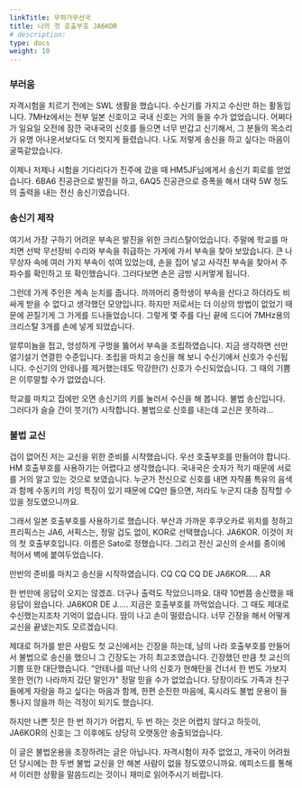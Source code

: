 ```yaml
---
linkTitle: 무허가무선국
title: 나의 첫 호출부호 JA6KOR
# description: 
type: docs
weight: 10
---
```


### 부러움
자격시험을 치르기 전에는 SWL 생활을 했습니다. 수신기를 가지고 수신만 하는 활동입니다. 7MHz에서는 전부 일본 신호이고 국내 신호는 거의 들을 수가 없었습니다. 어쩌다가 일요일 오전에 잠깐 국내국의 신호를 들으면 너무 반갑고 신기해서, 그 분들의 목소리가 유명 아나운서보다도 더 멋지게 들렸습니다. 나도 저렇게 송신을 하고 싶다는 마음이 굴뚝같았습니다.

이제나 저제나 시험을 기다리다가 진주에 갔을 때 HM5JF님에게서 송신기 회로를 얻었습니다. 6BA6 진공관으로 발진을 하고, 6AQ5 진공관으로 증폭을 해서 대략 5W 정도의 출력을 내는 전신 송신기였습니다.

### 송신기 제작
여기서 가장 구하기 어려운 부속은 발진을 위한 크리스탈이었습니다. 주말에 학교를 마치면 선박 무선장비 수리와 부속을 취급하는 가게에 가서 부속을 찾아 보았습니다. 큰 나무상자 속에 여러 가지 부속이 섞여 있었는데, 손을 집어 넣고 사각진 부속을 찾아서 주파수를 확인하고 또 확인했습니다. 그러다보면 손은 금방 시커멓게 됩니다.

그런데 가게 주인은 계속 눈치를 줍니다. 까까머리 중학생이 부속을 산다고 하더라도 비싸게 받을 수 없다고 생각했던 모양입니다. 하지만 저로서는 더 이상의 방법이 없었기 때문에 끈질기게 그 가게를 드나들었습니다. 그렇게 몇 주를 다닌 끝에 드디어 7MHz용의 크리스탈 3개를 손에 넣게 되었습니다.

알루미늄을 접고, 엉성하게 구멍을 뚫어서 부속을 조립하였습니다. 지금 생각하면 선만 얼기설기 연결한 수준입니다. 조립을 마치고 송신을 해 보니 수신기에서 신호가 수신됩니다. 수신기의 안테나를 제거했는데도 막강한(?) 신호가 수신되었습니다. 그 때의 기쁨은 이루말할 수가 없었습니다.

학교를 마치고 집에만 오면 송신기의 키를 눌러서 수신을 해 봅니다. 불법 송신입니다. 그러다가 슬슬 간이 붓기(?) 시작합니다. 불법으로 신호를 내는데 교신은 못하랴...

### 불법 교신
겁이 없어진 저는 교신을 위한 준비를 시작했습니다. 우선 호출부호를 만들어야 합니다. HM 호출부호를 사용하기는 어렵다고 생각했습니다. 국내국은 숫자가 적기 때문에 서로를 거의 알고 있는 것으로 보였습니다. 누군가 전신으로 신호를 내면 자작품 특유의 음색과 함께 수동키의 키잉 특징이 있기 때문에 CQ만 들으면, 저라도 누군지 대충 짐작할 수 있을 정도였으니까요.

그래서 일본 호출부호를 사용하기로 했습니다. 부산과 가까운 후쿠오카로 위치를 정하고 프리픽스는 JA6, 서픽스는, 정말 겁도 없이, KOR로 선택했습니다. JA6KOR. 이것이 저의 첫 호출부호입니다. 이름은 Sato로 정했습니다. 그리고 전신 교신의 순서를 종이에 적어서 벽에 붙여두었습니다.

만반의 준비를 마치고 송신을 시작하였습니다. CQ CQ CQ DE JA6KOR..... AR

한 번만에 응답이 오지는 않겠죠. 더구나 출력도 작았으니까요. 대략 10번쯤 송신했을 때 응답이 왔습니다. JA6KOR DE J..... 지금은 호출부호를 까먹었습니다. 그 때도 제대로 수신했는지조차 기억이 없습니다. 땀이 나고 손이 떨렸습니다. 너무 긴장을 해서 어떻게 교신을 끝냈는지도 모르겠습니다.

제대로 허가를 받은 사람도 첫 교신에서는 긴장을 하는데, 남의 나라 호출부호를 만들어서 불법으로 송신을 했으니 그 긴장도는 가히 최고조였습니다. 긴장했던 만큼 첫 교신의 기쁨 또한 대단했습니다. "안테나를 떠난 나의 신호가 현해탄을 건너서 한 번도 가보지 못한 먼(?) 나라까지 갔단 말인가" 정말 믿을 수가 없었습니다. 당장이라도 가족과 친구들에게 자랑을 하고 싶다는 마음과 함께, 한편 순진한 마음에, 혹시라도 불법 운용이 들통나지 않을까 하는 걱정이 되기도 했습니다.

하지만 나쁜 짓은 한 번 하기가 어렵지, 두 번 하는 것은 어렵지 않다고 하듯이, JA6KOR의 신호는 그 이후에도 상당히 오랫동안 송출되었습니다.

이 글은 불법운용을 조장하려는 글은 아닙니다. 자격시험이 자주 없었고, 개국이 어려웠던 당시에는 한 두번 불법 교신을 안 해본 사람이 없을 정도였으니까요. 에피소드를 통해서 이러한 상황을 말씀드리는 것이니 재미로 읽어주시기 바랍니다.




